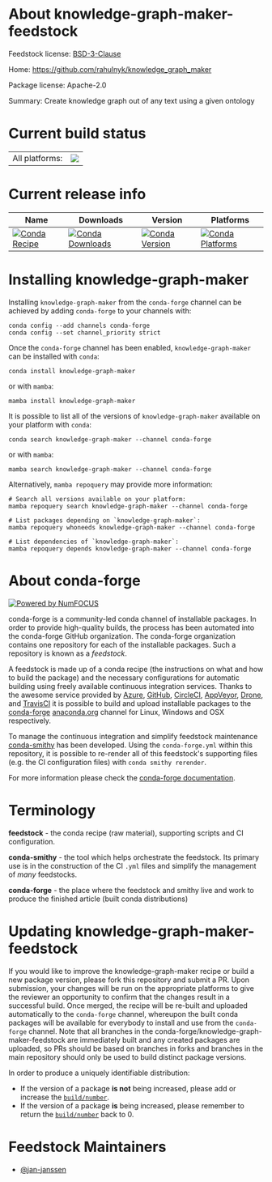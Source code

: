 About knowledge-graph-maker-feedstock
=====================================

Feedstock license: [BSD-3-Clause](https://github.com/conda-forge/knowledge-graph-maker-feedstock/blob/main/LICENSE.txt)

Home: https://github.com/rahulnyk/knowledge_graph_maker

Package license: Apache-2.0

Summary: Create knowledge graph out of any text using a given ontology

Current build status
====================


<table><tr><td>All platforms:</td>
    <td>
      <a href="https://dev.azure.com/conda-forge/feedstock-builds/_build/latest?definitionId=23460&branchName=main">
        <img src="https://dev.azure.com/conda-forge/feedstock-builds/_apis/build/status/knowledge-graph-maker-feedstock?branchName=main">
      </a>
    </td>
  </tr>
</table>

Current release info
====================

| Name | Downloads | Version | Platforms |
| --- | --- | --- | --- |
| [![Conda Recipe](https://img.shields.io/badge/recipe-knowledge--graph--maker-green.svg)](https://anaconda.org/conda-forge/knowledge-graph-maker) | [![Conda Downloads](https://img.shields.io/conda/dn/conda-forge/knowledge-graph-maker.svg)](https://anaconda.org/conda-forge/knowledge-graph-maker) | [![Conda Version](https://img.shields.io/conda/vn/conda-forge/knowledge-graph-maker.svg)](https://anaconda.org/conda-forge/knowledge-graph-maker) | [![Conda Platforms](https://img.shields.io/conda/pn/conda-forge/knowledge-graph-maker.svg)](https://anaconda.org/conda-forge/knowledge-graph-maker) |

Installing knowledge-graph-maker
================================

Installing `knowledge-graph-maker` from the `conda-forge` channel can be achieved by adding `conda-forge` to your channels with:

```
conda config --add channels conda-forge
conda config --set channel_priority strict
```

Once the `conda-forge` channel has been enabled, `knowledge-graph-maker` can be installed with `conda`:

```
conda install knowledge-graph-maker
```

or with `mamba`:

```
mamba install knowledge-graph-maker
```

It is possible to list all of the versions of `knowledge-graph-maker` available on your platform with `conda`:

```
conda search knowledge-graph-maker --channel conda-forge
```

or with `mamba`:

```
mamba search knowledge-graph-maker --channel conda-forge
```

Alternatively, `mamba repoquery` may provide more information:

```
# Search all versions available on your platform:
mamba repoquery search knowledge-graph-maker --channel conda-forge

# List packages depending on `knowledge-graph-maker`:
mamba repoquery whoneeds knowledge-graph-maker --channel conda-forge

# List dependencies of `knowledge-graph-maker`:
mamba repoquery depends knowledge-graph-maker --channel conda-forge
```


About conda-forge
=================

[![Powered by
NumFOCUS](https://img.shields.io/badge/powered%20by-NumFOCUS-orange.svg?style=flat&colorA=E1523D&colorB=007D8A)](https://numfocus.org)

conda-forge is a community-led conda channel of installable packages.
In order to provide high-quality builds, the process has been automated into the
conda-forge GitHub organization. The conda-forge organization contains one repository
for each of the installable packages. Such a repository is known as a *feedstock*.

A feedstock is made up of a conda recipe (the instructions on what and how to build
the package) and the necessary configurations for automatic building using freely
available continuous integration services. Thanks to the awesome service provided by
[Azure](https://azure.microsoft.com/en-us/services/devops/), [GitHub](https://github.com/),
[CircleCI](https://circleci.com/), [AppVeyor](https://www.appveyor.com/),
[Drone](https://cloud.drone.io/welcome), and [TravisCI](https://travis-ci.com/)
it is possible to build and upload installable packages to the
[conda-forge](https://anaconda.org/conda-forge) [anaconda.org](https://anaconda.org/)
channel for Linux, Windows and OSX respectively.

To manage the continuous integration and simplify feedstock maintenance
[conda-smithy](https://github.com/conda-forge/conda-smithy) has been developed.
Using the ``conda-forge.yml`` within this repository, it is possible to re-render all of
this feedstock's supporting files (e.g. the CI configuration files) with ``conda smithy rerender``.

For more information please check the [conda-forge documentation](https://conda-forge.org/docs/).

Terminology
===========

**feedstock** - the conda recipe (raw material), supporting scripts and CI configuration.

**conda-smithy** - the tool which helps orchestrate the feedstock.
                   Its primary use is in the construction of the CI ``.yml`` files
                   and simplify the management of *many* feedstocks.

**conda-forge** - the place where the feedstock and smithy live and work to
                  produce the finished article (built conda distributions)


Updating knowledge-graph-maker-feedstock
========================================

If you would like to improve the knowledge-graph-maker recipe or build a new
package version, please fork this repository and submit a PR. Upon submission,
your changes will be run on the appropriate platforms to give the reviewer an
opportunity to confirm that the changes result in a successful build. Once
merged, the recipe will be re-built and uploaded automatically to the
`conda-forge` channel, whereupon the built conda packages will be available for
everybody to install and use from the `conda-forge` channel.
Note that all branches in the conda-forge/knowledge-graph-maker-feedstock are
immediately built and any created packages are uploaded, so PRs should be based
on branches in forks and branches in the main repository should only be used to
build distinct package versions.

In order to produce a uniquely identifiable distribution:
 * If the version of a package **is not** being increased, please add or increase
   the [``build/number``](https://docs.conda.io/projects/conda-build/en/latest/resources/define-metadata.html#build-number-and-string).
 * If the version of a package **is** being increased, please remember to return
   the [``build/number``](https://docs.conda.io/projects/conda-build/en/latest/resources/define-metadata.html#build-number-and-string)
   back to 0.

Feedstock Maintainers
=====================

* [@jan-janssen](https://github.com/jan-janssen/)

